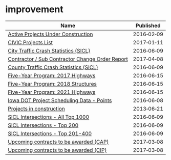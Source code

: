 # improvement

Name | Published
---- | ---------
[Active Projects Under Construction](../datasets/2xh6-psuq.md) | 2016&#x2011;02&#x2011;09
[CIVIC Projects List](../datasets/e8fp-i3ts.md) | 2017&#x2011;01&#x2011;11
[City Traffic Crash Statistics (SICL)](../datasets/9y8f-tax4.md) | 2016&#x2011;06&#x2011;09
[Contractor / Sub Contractor Change Order Report](../datasets/gzvm-na49.md) | 2017&#x2011;04&#x2011;08
[County Traffic Crash Statistics (SICL)](../datasets/b3wj-5up6.md) | 2016&#x2011;06&#x2011;09
[Five-Year Program: 2017 Highways](../datasets/yfka-ftmh.md) | 2016&#x2011;06&#x2011;15
[Five-Year Program: 2018 Structures](../datasets/4ibx-nmit.md) | 2016&#x2011;06&#x2011;15
[Five-Year Program: 2021 Highways](../datasets/fzdk-9ahk.md) | 2016&#x2011;06&#x2011;15
[Iowa DOT Project Scheduling Data - Points](../datasets/b7c2-88e8.md) | 2016&#x2011;06&#x2011;08
[Projects in construction](../datasets/8586-3zfm.md) | 2013&#x2011;06&#x2011;21
[SICL Intersections - All Top 1000](../datasets/sx89-dapt.md) | 2016&#x2011;06&#x2011;09
[SICL Intersections - Top 200](../datasets/xhwi-zejh.md) | 2016&#x2011;06&#x2011;09
[SICL Intersections - Top 201-400](../datasets/xu2h-hzpi.md) | 2016&#x2011;06&#x2011;09
[Upcoming contracts to be awarded (CAP)](../datasets/6m3u-8rbh.md) | 2017&#x2011;03&#x2011;08
[Upcoming contracts to be awarded (CIP)](../datasets/tsak-vtv3.md) | 2017&#x2011;03&#x2011;08

